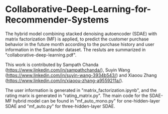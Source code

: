 # Collaborative-Deep-Learning-for-Recommender-Systems
The hybrid model combining stacked denoising autoencoder (SDAE) with matrix factorization (MF) is applied, to predict the customer purchase behavior in the future month according to the purchase history and user information in the Santander dataset. The resluts are summarized in "collaborative-deep-learning.pdf".

This work is contributed by Sampath Chanda (https://www.linkedin.com/in/sampathchanda/), Suyin Wang (https://www.linkedin.com/in/suyin-wang-3934b543/) and Xiaoou Zhang (https://www.linkedin.com/in/xiaoou-zhang-a9559211a/).

The user information is generated in "matrix_factorization.ipynb", and the rating marix is generated in "rating_matrix.py". The main code for the SDAE-MF hybrid model can be found in "mf_auto_mono.py" for one-hidden-layer SDAE and "mf_auto.py" for three-hidden-layer SDAE.
